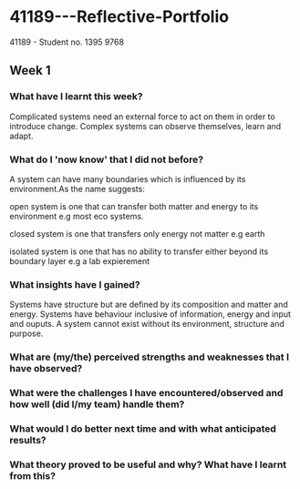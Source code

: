 # 41189---Reflective-Portfolio
41189 - Student no. 1395 9768

## Week 1

### What have I learnt this week?

Complicated systems need an external force to act on them in order to introduce change. 
Complex systems can observe themselves, learn and adapt. 

### What do I 'now know' that I did not before?

A system can have many boundaries which is influenced by its environment.As the name suggests:

open system is one that can transfer both matter and energy to its environment e.g most eco systems.

closed system is one that transfers only energy not matter e.g earth

isolated system is one that has no ability to transfer either beyond its boundary layer e.g a lab expierement 


### What insights have I gained?

Systems have structure but are defined by its composition and matter and energy.
Systems have behaviour inclusive of information, energy and input and ouputs.
A system cannot exist without its environment, structure and purpose.


### What are (my/the) perceived strengths and weaknesses that I have observed?



### What were the challenges I have encountered/observed and how well (did I/my team) handle them?


### What would I do better next time and with what anticipated results?


### What theory proved to be useful and why? What have I learnt from this?
